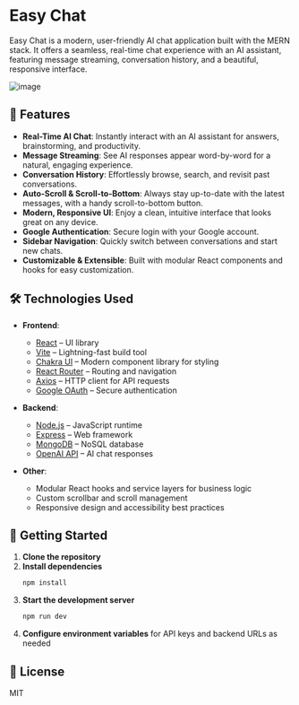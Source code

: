 # Easy Chat

Easy Chat is a modern, user-friendly AI chat application built with the MERN stack. It offers a seamless, real-time chat experience with an AI assistant, featuring message streaming, conversation history, and a beautiful, responsive interface.

![image](https://github.com/user-attachments/assets/bdef2910-e550-40e5-a74c-50f745aeccdc)


## 🚀 Features

- **Real-Time AI Chat**: Instantly interact with an AI assistant for answers, brainstorming, and productivity.
- **Message Streaming**: See AI responses appear word-by-word for a natural, engaging experience.
- **Conversation History**: Effortlessly browse, search, and revisit past conversations.
- **Auto-Scroll & Scroll-to-Bottom**: Always stay up-to-date with the latest messages, with a handy scroll-to-bottom button.
- **Modern, Responsive UI**: Enjoy a clean, intuitive interface that looks great on any device.
- **Google Authentication**: Secure login with your Google account.
- **Sidebar Navigation**: Quickly switch between conversations and start new chats.
- **Customizable & Extensible**: Built with modular React components and hooks for easy customization.

## 🛠️ Technologies Used

- **Frontend**:

  - [React](https://react.dev/) – UI library
  - [Vite](https://vitejs.dev/) – Lightning-fast build tool
  - [Chakra UI](https://chakra-ui.com/) – Modern component library for styling
  - [React Router](https://reactrouter.com/) – Routing and navigation
  - [Axios](https://axios-http.com/) – HTTP client for API requests
  - [Google OAuth](https://developers.google.com/identity) – Secure authentication

- **Backend**:

  - [Node.js](https://nodejs.org/) – JavaScript runtime
  - [Express](https://expressjs.com/) – Web framework
  - [MongoDB](https://www.mongodb.com/) – NoSQL database
  - [OpenAI API](https://platform.openai.com/docs/api-reference) – AI chat responses

- **Other**:
  - Modular React hooks and service layers for business logic
  - Custom scrollbar and scroll management
  - Responsive design and accessibility best practices

## 🏁 Getting Started

1. **Clone the repository**
2. **Install dependencies**
   ```bash
   npm install
   ```
3. **Start the development server**
   ```bash
   npm run dev
   ```
4. **Configure environment variables** for API keys and backend URLs as needed

## 📄 License

MIT
